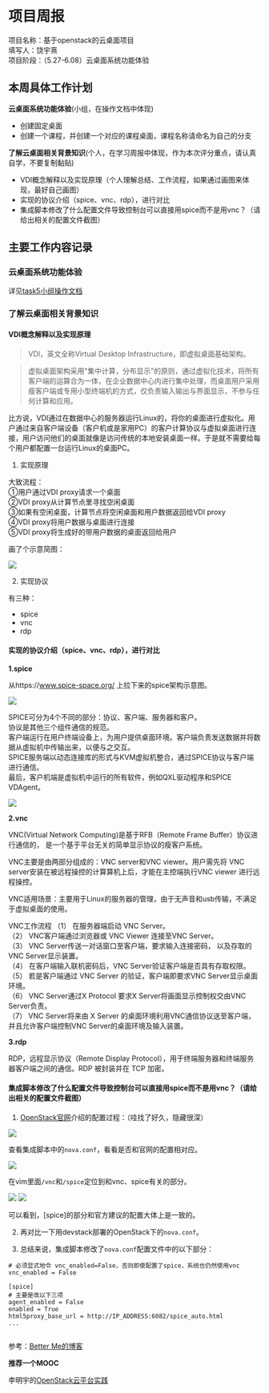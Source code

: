 # 项目周报

项目名称：基于openstack的云桌面项目</br>
填写人：饶宇熹</br>
项目阶段：（5.27-6.08）云桌面系统功能体验</br>


## 本周具体工作计划

**云桌面系统功能体验**(小组，在操作文档中体现)
- 创建固定桌面
- 创建一个课程，并创建一个对应的课程桌面，课程名称请命名为自己的分支

**了解云桌面相关背景知识**(个人，在学习周报中体现，作为本次评分重点，请认真自学，不要复制黏贴)
- VDI概念解释以及实现原理（个人理解总结、工作流程，如果通过画图来体现，最好自己画图）
- 实现的协议介绍（spice、vnc、rdp），进行对比
- 集成脚本修改了什么配置文件导致控制台可以直接用spice而不是用vnc？（请给出相关的配置文件截图）



## 主要工作内容记录 

###  云桌面系统功能体验
详见[task5小组操作文档](https://github.com/CourseCloudDesktop/cloudDesktop/blob/yxf-develop/task5/操作文档.md)


### 了解云桌面相关背景知识

#### VDI概念解释以及实现原理

> VDI，英文全称Virtual Desktop Infrastructure，即虚拟桌面基础架构。
 
> 虚拟桌面架构采用"集中计算，分布显示"的原则，通过虚拟化技术，将所有客户端的运算合为一体，在企业数据中心内进行集中处理，而桌面用户采用瘦客户端或专用小型终端机的方式，仅负责输入输出与界面显示，不参与任何计算和应用。

比方说，VDI通过在数据中心的服务器运行Linux的，将你的桌面进行虚拟化。用户通过来自客户端设备（客户机或是家用PC）的客户计算协议与虚拟桌面进行连接，用户访问他们的桌面就像是访问传统的本地安装桌面一样。于是就不需要给每个用户都配置一台运行Linux的桌面PC。


1. 实现原理

大致流程：</br>
①用户通过VDI proxy请求一个桌面</br>
②VDI proxy从计算节点里寻找空闲桌面</br>
③如果有空闲桌面，计算节点将空闲桌面和用户数据返回给VDI proxy</br>
④VDI proxy将用户数据与桌面进行连接</br>
⑤VDI proxy将生成好的带用户数据的桌面返回给用户</br>

画了个示意简图：

![](ryximages/vdi.png)



2. 实现协议

有三种：

* spice
* vnc
* rdp


#### 实现的协议介绍（spice、vnc、rdp），进行对比

**1.spice**

从https://www.spice-space.org/ 上拉下来的spice架构示意图。

![](ryximages/spicearchi.png)

SPICE可分为4个不同的部分：协议、客户端、服务器和客户。</br>
协议是其他三个组件通信的规范。</br>
客户端运行在用户终端设备上，为用户提供桌面环境。客户端负责发送数据并将数据从虚拟机中传输出来，以便与之交互。</br>
SPICE服务端以动态连接库的形式与KVM虚拟机整合，通过SPICE协议与客户端进行通信。</br>
最后，客户机端是虚拟机中运行的所有软件，例如QXL驱动程序和SPICE VDAgent。

![](ryximages/spicearchi2.png)


**2.vnc**

VNC(Virtual Network Computing)是基于RFB（Remote Frame Buffer）协议进行通信的，
是一个基于平台无关的简单显示协议的瘦客户系统。

VNC主要是由两部分组成的：VNC server和VNC viewer。用户需先将 VNC server安装在被远程操控的计算算机上后，才能在主控端执行VNC viewer 进行远程操控。 

VNC适用场景：主要用于Linux的服务器的管理，由于无声音和usb传输，不满足于虚拟桌面的使用。

VNC工作流程
（1） 在服务器端启动 VNC Server。</br>
（2） VNC客户端通过浏览器或 VNC Viewer 连接至VNC Server。</br>
（3） VNC Server传送一对话窗口至客户端，要求输入连接密码， 以及存取的VNC Server显示装置。</br>
（4） 在客户端输入联机密码后，VNC Server验证客户端是否具有存取权限。</br>
（5） 若是客户端通过 VNC Server 的验证，客户端即要求VNC Server显示桌面环境。</br>
（6） VNC Server通过X Protocol 要求X Server将画面显示控制权交由VNC Server负责。</br>
（7） VNC Server将来由 X Server 的桌面环境利用VNC通信协议送至客户端， 并且允许客户端控制VNC Server的桌面环境及输入装置。

**3.rdp**

RDP，远程显示协议（Remote Display Protocol），用于终端服务器和终端服务器客户端之间的通信。RDP 被封装并在 TCP 加密。 


#### 集成脚本修改了什么配置文件导致控制台可以直接用spice而不是用vnc？（请给出相关的配置文件截图）

1. [OpenStack官网](https://docs.openstack.org/nova/pike/admin/remote-console-access.html)介绍的配置过程：（哇找了好久，隐藏很深）

![](ryximages/spiceconsole.png)

查看集成脚本中的`nova.conf`，看看是否和官网的配置相对应。

![](ryximages/dirofnovaconf.png)


在vim里面```/vnc```和```/spice```定位到和vnc、spice有关的部分。

![](ryximages/vnc.png)
![](ryximages/spice.png)

可以看到，[spice]的部分和官方建议的配置大体上是一致的。


2. 再对比一下用devstack部署的OpenStack下的`nova.conf`。



3. 总结来说，集成脚本修改了`nova.conf`配置文件中的以下部分：

```
# 必须显式地令 vnc_enabled=False，否则即使配置了spice，系统也仍然使用vnc
vnc_enabled = False

[spice]
# 主要是改以下三项
agent_enabled = False
enabled = True
html5proxy_base_url = http://IP_ADDRESS:6082/spice_auto.html
...


```


参考：[Better Me的博客](https://blog.csdn.net/tantexian/article/details/38728229)





**推荐一个MOOC**

李明宇的[OpenStack云平台实践](https://tsk.gaoxiaobang.com/#/courses/detail/14221)



